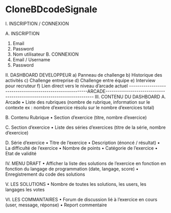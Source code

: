 # CloneBDcodeSignale


I.	INSCRIPTION / CONNEXION

A.	INSCRIPTION
1.	Email
2.	Password
3.	Nom utilisateur
B.	CONNEXION
1.	Email / Username
2.	Password

II.	DASHBOARD DEVELOPPEUR
a)	Panneau de challenge
b)	Historique des activités
c)	Challenge entreprise
d)	Challenge entre équipe
e)	Interview pour recruteur
f)	Lien direct vers le niveau d’arcade actuel
----------------------------------------------------------ARCADE------------------------------------------------------------------------
III.	CONTENU DU DASHBOARD
A.	Arcade
•	Liste des rubriques (nombre de rubrique, information sur le contexte ex : nombre d’exercice résolu sur le nombre d’exercices total)

B.	Contenu Rubrique
•	Section d’exercice (titre, nombre d’exercice)

C.	Section d’exercice
•	Liste des séries d’exercices (titre de la série, nombre d’exercice)

D.	Série d’exercice
•	Titre de l’exercice
•	Description (énoncé / résultat)
•	La difficulté de l’exercice
•	Nombre de points
•	Catégorie de l’exercice
•	Etat de validité

IV.	MENU DRAFT
•	Afficher la liste des solutions de l’exercice en fonction en fonction du langage de programmation (date, langage, score)
•	Enregistrement du code des solutions

V.	LES SOLUTIONS
•	Nombre de toutes les solutions, les users, les langages les votes

VI.	LES COMMANTAIRES
•	Forum de discussion lié à l’exercice en cours (user, message, réponse)
•	Report commentaire
